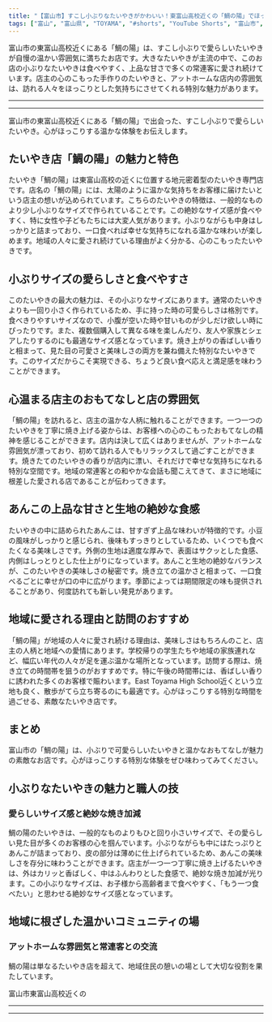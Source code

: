 ```yaml
---
title: "【富山市】すこし小ぶりなたいやきがかわいい！東富山高校近くの「鯛の陽」でほっこりしました"
tags: ["富山", "富山県", "TOYAMA", "#shorts", "YouTube Shorts", "富山市", "富山市観光", "富山市グルメ", "富山駅", "富山観光", "富山旅行", "北陸観光", "日本海", "立山黒部", "動画", "ショート動画", "富山県の観光スポット", "富山県でおすすめの場所", "富山県の名所", "富山県の見どころ", "富山県のグルメ", "富山県の文化", "富山県の自然", "富山県のイベント"]
---
```


富山市の東富山高校近くにある「鯛の陽」は、すこし小ぶりで愛らしいたいやきが自慢の温かい雰囲気に満ちたお店です。大きなたいやきが主流の中で、このお店の小ぶりなたいやきは食べやすく、上品な甘さで多くの常連客に愛され続けています。店主の心のこもった手作りのたいやきと、アットホームな店内の雰囲気は、訪れる人々をほっこりとした気持ちにさせてくれる特別な魅力があります。

---

<!-- 🎥 YouTube動画埋め込み -->
<!-- No YouTube URL provided -->

---

富山市の東富山高校近くにある「鯛の陽」で出会った、すこし小ぶりで愛らしいたいやき。心がほっこりする温かな体験をお伝えします。

## たいやき店「鯛の陽」の魅力と特色

たいやき「鯛の陽」は東富山高校の近くに位置する地元密着型のたいやき専門店です。店名の「鯛の陽」には、太陽のように温かな気持ちをお客様に届けたいという店主の想いが込められています。こちらのたいやきの特徴は、一般的なものより少し小ぶりなサイズで作られていることです。この絶妙なサイズ感が食べやすく、特に女性や子どもたちには大変人気があります。小ぶりながらも中身はしっかりと詰まっており、一口食べれば幸せな気持ちになれる温かな味わいが楽しめます。地域の人々に愛され続けている理由がよく分かる、心のこもったたいやきです。

## 小ぶりサイズの愛らしさと食べやすさ

このたいやきの最大の魅力は、その小ぶりなサイズにあります。通常のたいやきよりも一回り小さく作られているため、手に持った時の可愛らしさは格別です。食べきりやすいサイズなので、小腹が空いた時や甘いものが少しだけ欲しい時にぴったりです。また、複数個購入して異なる味を楽しんだり、友人や家族とシェアしたりするのにも最適なサイズ感となっています。焼き上がりの香ばしい香りと相まって、見た目の可愛さと美味しさの両方を兼ね備えた特別なたいやきです。このサイズだからこそ実現できる、ちょうど良い食べ応えと満足感を味わうことができます。

## 心温まる店主のおもてなしと店の雰囲気

「鯛の陽」を訪れると、店主の温かな人柄に触れることができます。一つ一つのたいやきを丁寧に焼き上げる姿からは、お客様への心のこもったおもてなしの精神を感じることができます。店内は決して広くはありませんが、アットホームな雰囲気が漂っており、初めて訪れる人でもリラックスして過ごすことができます。焼きたてのたいやきの香りが店内に漂い、それだけで幸せな気持ちになれる特別な空間です。地域の常連客との和やかな会話も聞こえてきて、まさに地域に根差した愛される店であることが伝わってきます。

## あんこの上品な甘さと生地の絶妙な食感

たいやきの中に詰められたあんこは、甘すぎず上品な味わいが特徴的です。小豆の風味がしっかりと感じられ、後味もすっきりとしているため、いくつでも食べたくなる美味しさです。外側の生地は適度な厚みで、表面はサクッとした食感、内側はしっとりとした仕上がりになっています。あんこと生地の絶妙なバランスが、このたいやきの美味しさの秘密です。焼き立ての温かさと相まって、一口食べるごとに幸せが口の中に広がります。季節によっては期間限定の味も提供されることがあり、何度訪れても新しい発見があります。

## 地域に愛される理由と訪問のおすすめ

「鯛の陽」が地域の人々に愛され続ける理由は、美味しさはもちろんのこと、店主の人柄と地域への愛情にあります。学校帰りの学生たちや地域の家族連れなど、幅広い年代の人々が足を運ぶ温かな場所となっています。訪問する際は、焼き立ての時間帯を狙うのがおすすめです。特に午後の時間帯には、香ばしい香りに誘われた多くのお客様で賑わいます。East Toyama High School近くという立地も良く、散歩がてら立ち寄るのにも最適です。心がほっこりする特別な時間を過ごせる、素敵なたいやき店です。

## まとめ

富山市の「鯛の陽」は、小ぶりで可愛らしいたいやきと温かなおもてなしが魅力の素敵なお店です。心がほっこりする特別な体験をぜひ味わってみてください。

## 小ぶりなたいやきの魅力と職人の技

### 愛らしいサイズ感と絶妙な焼き加減

鯛の陽のたいやきは、一般的なものよりもひと回り小さいサイズで、その愛らしい見た目が多くのお客様の心を掴んでいます。小ぶりながらも中にはたっぷりとあんこが詰まっており、皮の部分は薄めに仕上げられているため、あんこの美味しさを存分に味わうことができます。店主が一つ一つ丁寧に焼き上げるたいやきは、外はカリッと香ばしく、中はふんわりとした食感で、絶妙な焼き加減が光ります。この小ぶりなサイズは、お子様から高齢者まで食べやすく、「もう一つ食べたい」と思わせる絶妙なサイズ感となっています。

## 地域に根ざした温かいコミュニティの場

### アットホームな雰囲気と常連客との交流

鯛の陽は単なるたいやき店を超えて、地域住民の憩いの場として大切な役割を果たしています。

富山市東富山高校近くの

---

<!-- 🗺 Googleマップ（自動表示: page.tsxで地域名から自動生成） -->

<!-- 📍 宿泊リンク（自動表示: page.tsxで地域別リンクを自動生成）
     - タイトルから地域名を抽出
     - JTB / 楽天トラベル / じゃらん / 一休.com 対応
     - 環境変数でプロバイダー切替可能
-->

<!-- 📚 関連記事（自動表示: page.tsxで同カテゴリから2件自動選択） -->

<!-- 🏷️ タグ（自動表示: page.tsxで記事最下部に自動配置） -->

---

<!--
【記事文字数ルール】
- 基本文字数: 最低1000文字以上
- 推奨文字数: 1000〜1500文字（スマホ読みやすさ最優先）
- 上限なし: 情報量的に必要な場合は1500文字や2000文字を超えても良い
- 判断基準: 読者にとって価値ある情報を過不足なく提供できる文字数

【記事構成の最終形】
1. タイトル・動画・本文
2. まとめ
3. Googleマップ（見出しなし、マップのみ自動表示）
4. **宿泊リンク（地域別自動生成）** ← 2025年10月7日追加
5. 関連記事（H3、同カテゴリから2件自動選択）
6. タグ（記事最下部に自動表示）
7. ナビゲーションボタン

【宿泊リンクシステム仕様】
- タイトルから地域名を自動抽出（【〇〇市】形式優先）
- 北陸地方地域辞書: 富山/石川/福井の主要都市対応
- 対応プロバイダー: JTB（既定）/ 楽天トラベル / じゃらん / 一休.com
- 環境変数で切替: NEXT_PUBLIC_DEFAULT_TRAVEL_PROVIDER
- URLテンプレート: 地域名自動エンコード + アフィリエイトID挿入
- 配置位置: Googleマップ直後、関連記事より前

【自動生成セクション】
※以下はpage.tsxで自動生成されるため、記事本文には含めない
- Googleマップ: タイトル【】内の地域名から生成
- 宿泊リンク: 地域名抽出 → Deeplink生成 → スタイル適用
- 関連記事: 同カテゴリから2件を自動選択・リンク化
- タグ: 記事データから最下部に自動配置

【削除済みセクション】
※アクセス方法・周辺情報・公式リンクセクションは不要（2025年10月5日削除）

【AdSense・アフィリエイト】
- Google AdSense: 全ページ自動読み込み（layout.tsx）
- アフィリエイトスクリプト: AffilScript（layout.tsx）
- data-affil属性での動的リンク変換機能あり（現在は宿泊リンクで代替）

【最終更新】2025年10月7日 - 地域別宿泊リンク自動生成システム実装
-->
